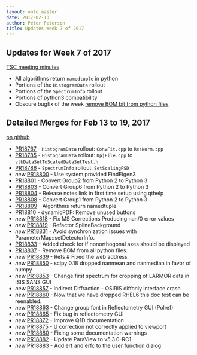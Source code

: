 ```yaml
---
layout: onto_master
date: 2017-02-13
author: Peter Peterson
title: Updates Week 7 of 2017
---
```

Updates for Week 7 of 2017
--------------------------

[TSC meeting minutes](https://github.com/mantidproject/documents/blob/master/Project-Management/TechnicalSteeringCommittee/meetings/2017/TSC-meeting-2017-02-14.md)


* All algorithms return `namedtuple` in python
* Portions of the `HistogramData` rollout
* Portions of the `SpectrumInfo` rollout
* Portions of python3 compatibility
* Obscure bugfix of the week [remove BOM bit from python files](https://github.com/mantidproject/mantid/pull/18837)

Detailed Merges for Feb 13 to 19, 2017
--------------------------------------
[on github](https://github.com/mantidproject/mantid/pulls?q=is%3Apr+merged%3A2017-02-14..2017-02-19)

* [PR18767](https://github.com/mantidproject/mantid/pull/18767) - `HistogramData` rollout: `ConvFit.cpp` to `ResNorm.cpp`
* [PR18785](https://github.com/mantidproject/mantid/pull/18785) - `HistogramData` rollout: `OpjFile.cpp` to `vtkDataSetToScaledDataSetTest.h`
* [PR18786](https://github.com/mantidproject/mantid/pull/18786) - `SpectrumInfo` rollout: `SetScalingPSD`
* *new* [PR18800](https://github.com/mantidproject/mantid/pull/18800) - Use system provided FindEigen3
* [PR18801](https://github.com/mantidproject/mantid/pull/18801) - Convert Group2 from Python 2 to Python 3
* [PR18803](https://github.com/mantidproject/mantid/pull/18803) - Convert Group6 from Python 2 to Python 3
* [PR18804](https://github.com/mantidproject/mantid/pull/18804) - Release notes link in first time setup using qthelp
* [PR18808](https://github.com/mantidproject/mantid/pull/18808) - Convert Group1 from Python 2 to Python 3
* [PR18809](https://github.com/mantidproject/mantid/pull/18809) - Algorithms return namedtuple
* [PR18810](https://github.com/mantidproject/mantid/pull/18810) - dynamicPDF: Remove unused buttons
* *new* [PR18818](https://github.com/mantidproject/mantid/pull/18818) - Fix MS Corrections Producing nan/0 error values
* *new* [PR18819](https://github.com/mantidproject/mantid/pull/18819) - Refactor SplineBackground
* *new* [PR18831](https://github.com/mantidproject/mantid/pull/18831) - Avoid synchronization issues with ParameterMap::setDetectorInfo.
* [PR18833](https://github.com/mantidproject/mantid/pull/18833) - Added check for if nonorthogonal axes should be displayed
* [PR18837](https://github.com/mantidproject/mantid/pull/18837) - Remove BOM from all python files.
* *new* [PR18839](https://github.com/mantidproject/mantid/pull/18839) - Refs # Fixed the web address
* *new* [PR18850](https://github.com/mantidproject/mantid/pull/18850) - scipy 0.18 dropped nanmean and nanmedian in favor of numpy
* *new* [PR18853](https://github.com/mantidproject/mantid/pull/18853) - Change first spectrum for cropping of LARMOR data in ISIS SANS GUI
* *new* [PR18857](https://github.com/mantidproject/mantid/pull/18857) - Indirect Diffraction - OSIRIS diffonly interface crash
* *new* [PR18860](https://github.com/mantidproject/mantid/pull/18860) - Now that we have dropped RHEL6 this doc test can be reenabled.
* *new* [PR18863](https://github.com/mantidproject/mantid/pull/18863) - Change group font in Reflectometry GUI (Polref)
* *new* [PR18865](https://github.com/mantidproject/mantid/pull/18865) - Fix bug in reflectometry GUI
* *new* [PR18872](https://github.com/mantidproject/mantid/pull/18872) - Improve Q1D documentation
* *new* [PR18875](https://github.com/mantidproject/mantid/pull/18875) - U correction not correctly applied to viewport
* *new* [PR18880](https://github.com/mantidproject/mantid/pull/18880) - Fixing some documentation warnings
* *new* [PR18882](https://github.com/mantidproject/mantid/pull/18882) - Update ParaView to v5.3.0-RC1
* *new* [PR18883](https://github.com/mantidproject/mantid/pull/18883) - Add erf and erfc to the user function dialog
